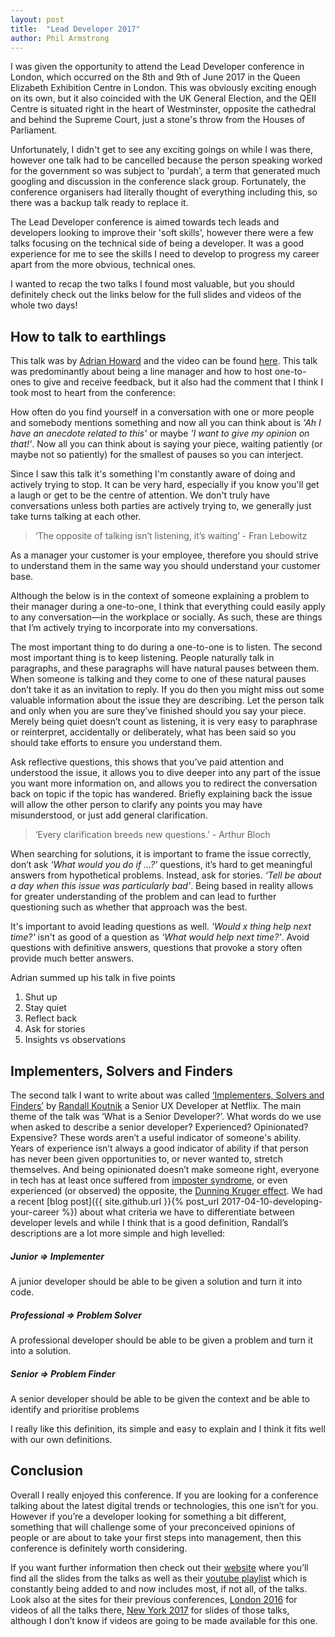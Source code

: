 ```yaml
---
layout: post
title:  "Lead Developer 2017"
author: Phil Armstrong
---
```

I was given the opportunity to attend the Lead Developer conference in London, which occurred on the 8th and 9th of June 2017 in the Queen Elizabeth Exhibition Centre in London. This was obviously exciting enough on its own, but it also coincided with the UK General Election, and the QEII Centre is situated right in the heart of Westminster, opposite the cathedral and behind the Supreme Court, just a stone's throw from the Houses of Parliament.

Unfortunately, I didn't get to see any exciting goings on while I was there, however one talk had to be cancelled because the person speaking worked for the government so was subject to 'purdah', a term that generated much googling and discussion in the conference slack group. Fortunately, the conference organisers had literally thought of everything including this, so there was a backup talk ready to replace it.

The Lead Developer conference is aimed towards tech leads and developers looking to improve their 'soft skills', however there were a few talks focusing on the technical side of being a developer. It was a good experience for me to see the skills I need to develop to progress my career apart from the more obvious, technical ones.

I wanted to recap the two talks I found most valuable, but you should definitely check out the links below for the full slides and videos of the whole two days!

## How to talk to earthlings
This talk was by [Adrian Howard](https://twitter.com/adrianh) and the video can be found [here](https://www.youtube.com/watch?v=B1wgGzO6SIg&index=2&list=PLBzScQzZ83I81fnpqX2AkYD5c5cKgrqc2).
This talk was predominantly about being a line manager and how to host one-to-ones to give and receive feedback, but it also had the comment that I think I took most to heart from the conference:

How often do you find yourself in a conversation with one or more people and somebody mentions something and now all you can think about is _'Ah I have an anecdote related to this'_ or maybe _'I want to give my opinion on that!'_. Now all you can think about is saying your piece, waiting patiently (or maybe not so patiently) for the smallest of pauses so you can interject.

Since I saw this talk it's something I'm constantly aware of doing and actively trying to stop. It can be very hard, especially if you know you'll get a laugh or get to be the centre of attention. We don't truly have conversations unless both parties are actively trying to, we generally just take turns talking at each other.

>‘The opposite of talking isn’t listening, it’s waiting’ - Fran Lebowitz

As a manager your customer is your employee, therefore you should strive to understand them in the same way you should understand your customer base. 

Although the below is in the context of someone explaining a problem to their manager during a one-to-one, I think that everything could easily apply to any conversation—in the workplace or socially. As such, these are things that I’m actively trying to incorporate into my conversations.

The most important thing to do during a one-to-one is to listen. The second most important thing is to keep listening. People naturally talk in paragraphs, and these paragraphs will have natural pauses between them. When someone is talking and they come to one of these natural pauses don’t take it as an invitation to reply. If you do then you might miss out some valuable information about the issue they are describing. Let the person talk and only when you are sure they’ve finished should you say your piece.
Merely being quiet doesn’t count as listening, it is very easy to paraphrase or reinterpret, accidentally or deliberately, what has been said so you should take efforts to ensure you understand them.



Ask reflective questions, this shows that you’ve paid attention and understood the issue, it allows you to dive deeper into any part of the issue you want more information on, and allows you to redirect the conversation back on topic if the topic has wandered. Briefly explaining back the issue will allow the other person to clarify any points you may have misunderstood, or just add general clarification.

> ‘Every clarification breeds new questions.’ - Arthur Bloch

When searching for solutions, it is important to frame the issue correctly, don’t ask _‘What would you do if …?’_ questions, it’s hard to get meaningful answers from hypothetical problems. Instead, ask for stories. _‘Tell be about a day when this issue was particularly bad’_. Being based in reality allows for greater understanding of the problem and can lead to further questioning such as whether that approach was the best.

It's important to avoid leading questions as well. _'Would x thing help next time?'_ isn't as good of a question as _'What would help next time?'_. Avoid questions with definitive answers, questions that provoke a story often provide much better answers.

Adrian summed up his talk in five points
1. Shut up
2. Stay quiet
3. Reflect back
4. Ask for stories
5. Insights vs observations

## Implementers, Solvers and Finders

The second talk I want to write about was called [‘Implementers, Solvers and Finders’](https://www.youtube.com/watch?v=yIPbE7BssOs&index=14&list=PLBzScQzZ83I81fnpqX2AkYD5c5cKgrqc2) by [Randall Koutnik](https://twitter.com/rkoutnik) a Senior UX Developer at Netflix. The main theme of the talk was ‘What is a Senior Developer?’. What words do we use when asked to describe a senior developer? Experienced? Opinionated? Expensive? These words aren’t a useful indicator of someone's ability. Years of experience isn’t always a good indicator of ability if that person has never been given opportunities to, or never wanted to, stretch themselves. And being opinionated doesn’t make someone right, everyone in tech has at least once suffered from [imposter syndrome](https://en.wikipedia.org/wiki/Impostor_syndrome), or even experienced (or observed) the opposite, the [Dunning Kruger effect](https://en.wikipedia.org/wiki/Dunning%E2%80%93Kruger_effect).
We had a recent [blog post]({{ site.github.url }}{% post_url 2017-04-10-developing-your-career %}) about what criteria we have to differentiate between developer levels and while I think that is a good definition, Randall’s descriptions are a lot more simple and high levelled:

##### Junior => Implementer

A junior developer should be able to be given a solution and turn it into code.

##### Professional => Problem Solver

A professional developer should be able to be given a problem and turn it into a solution.

##### Senior => Problem Finder

A senior developer should be able to be given the context and be able to identify and prioritise problems 

I really like this definition, its simple and easy to explain and I think it fits well with our own definitions.

## Conclusion

Overall I really enjoyed this conference. If you are looking for a conference talking about the latest digital trends or technologies, this one isn’t for you. However if you’re a developer looking for something a bit different, something that will challenge some of your preconceived opinions of people or are about to take your first steps into management, then this conference is definitely worth considering.

If you want further information then check out their [website](http://2017.theleaddeveloper.com/) where you’ll find all the slides from the talks as well as their [youtube playlist](https://www.youtube.com/playlist?list=PLBzScQzZ83I81fnpqX2AkYD5c5cKgrqc2) which is constantly being added to and now includes most, if not all, of the talks. Look also at the sites for their previous conferences, [London 2016](http://2016.theleaddeveloper.com/) for videos of all the talks there, [New York 2017](http://2017.theleaddeveloper-ny.com/blog/2017-02-21-slides-from-the-lead-developer-new-york-2017) for slides of those talks, although I don’t know if videos are going to be made available for this one.
